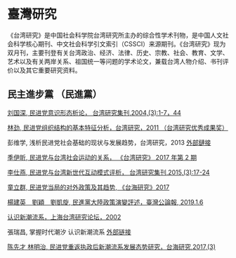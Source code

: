 # 臺灣研究
《台湾研究》是中国社会科学院台湾研究所主办的综合性学术刊物，是中国人文社会科学核心期刊、中文社会科学引文索引（CSSCI）来源期刊。《台湾研究》现为双月刊，主要刊登有关台湾政治、经济、法律、历史、宗教、社会、教育、文学、艺术以及有关两岸关系、祖国统一等问题的学术论文，兼载台湾人物介绍、书刊评价以及其它重要研究资料。

## 民主進步黨 （民進黨）

[刘国深, 民进党意识形态析论， 台湾研究集刊,2004,(3):1-7，44](./民进党意识形态析论.pdf)

[林劲, 民进党组织结构的基本特征分析，台湾研究，2011 （台湾研究优秀成果奖）](./民进党组织结构的基本特征分析.pdf)

彭维学, 浅析民进党社会基础的现状与发展趋势，台湾研究，2013 [外部鏈接](http://cass.its.taiwan.cn/zjlc/pwx/201407/t20140731_6794175.htm)

[季伊昕, 民进党与台湾社会运动的关系， 《台湾研究》 2017 年第 2 期](./民进党与台湾社会运动的关系_季伊昕.pdf)

[李仕燕, 民进党与台湾新世代互动模式评析， 台湾研究集刊,2015,(3):17-24](./民进党与台湾新世代互动模式评析.pdf)

[童立群, 民进党当局的对外政策及其趋势, 《台海研究》2017](./民进党当局的对外政策及其趋势.pdf)

[楊建英　劉穎　劉凱旋, 民進黨大陸政策演變評述，臺灣公論報, 2019.1.6](./民進黨大陸政策演變評述.md)

[认识新潮流系，上海台湾研究论坛，2002](./认识新潮流系.md)

張瑞昌, 掌握时代潮汐 认识新潮流系 [外部链接](https://forums.chinatimes.com/special/DPP_new/lead_1.htm)

[陈先才 林明治, 民进党重返执政后新潮流系发展态势研究，台海研究,2017,(3)](./民进党重返执政后新潮流系发展态势研究.pdf)

